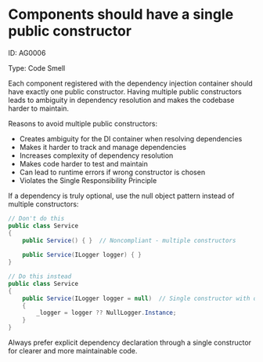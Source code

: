 ﻿# Components should have a single public constructor

ID: AG0006

Type: Code Smell

Each component registered with the dependency injection container should have exactly one public constructor. Having multiple public constructors leads to ambiguity in dependency resolution and makes the codebase harder to maintain.

Reasons to avoid multiple public constructors:

- Creates ambiguity for the DI container when resolving dependencies
- Makes it harder to track and manage dependencies
- Increases complexity of dependency resolution
- Makes code harder to test and maintain
- Can lead to runtime errors if wrong constructor is chosen
- Violates the Single Responsibility Principle

If a dependency is truly optional, use the null object pattern instead of multiple constructors:

```csharp
// Don't do this
public class Service
{
    public Service() { }  // Noncompliant - multiple constructors
    
    public Service(ILogger logger) { }
}

// Do this instead
public class Service
{
    public Service(ILogger logger = null)  // Single constructor with optional dependency
    {
        _logger = logger ?? NullLogger.Instance;
    }
}
```

Always prefer explicit dependency declaration through a single constructor for clearer and more maintainable code.

